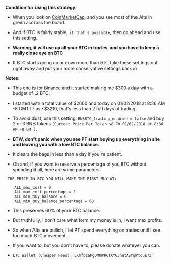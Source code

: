**Condition for using this strategy:** 


- When you look on [CoinMarketCap](https://coinmarketcap.com/), and you see most of the Alts in green accross the board.

- And if BTC is failrly stable, `it that's possible`, then go ahead and use this setting.

- **Warning, it will use up all your BTC in trades, and you have to keep a really close eye on BTC**

- If BTC starts going up or down more than 5%, take these settings out right away and put your more conservative settings back in.


**Notes:**


- This one is for Binance and it started making me $300 a day with a budget of .2 BTC.
 
- I started with a total value of $2600 and today on 01/02/2018 at 8:36 AM -8 GMT I have $3210, that's less than 2 full days of trading.
 
- To avoid dust, use this setting: `BNBBTC_trading_enabled = false` and buy 2 or 3 BNB tokens `(Current Price Per Token $8.70 01/02/2018 at 8:36 AM -8 GMT)`.
 
- **BTW, don't panic when you see PT start buying up everything in site and leaving you with a low BTC balance.**
 
- It clears the bags in less than a day if you're patient.
 
- Oh and, if you want to reserve a percentage of you BTC without spending it all, here are some parameters:
```
 THE PRICE IN BTC YOU WILL MAKE THE FIRST BUY AT:
 
    ALL_max_cost = 0 
    ALL_max_cost_percentage = 1 
    ALL_min_buy_balance = 0 
    ALL_min_buy_balance_percentage = 60
 ```
- This preserves 60% of your BTC balance.
 
- But truthfully, I don't care what form my money is in, I want max profits.

- So when Alts are bullish, I let PT spend everything on trades until I see too much BTC movement.

- If you want to, but you don't have to, please donate whatever you can.
 
- `LTC Wallet (Cheaper Fees): LKmfbzaPgUMKPR6fXYG3hWtASYqPtquE73`
